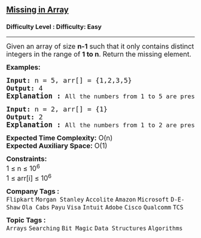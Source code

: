 <h2><a href="https://www.geeksforgeeks.org/problems/missing-number-in-array1416/1?page=1&sortBy=submissions">Missing in Array</a></h2><h3>Difficulty Level : Difficulty: Easy</h3><hr><div class="problems_problem_content__Xm_eO"><p><span style="font-size: 18px;">Given an array of size <strong>n-1</strong>&nbsp;such that it only contains distinct integers in the range of&nbsp;<strong>1 to n</strong>. Return the missing element.</span></p>
<p><span style="font-size: 18px;"><strong>Examples:</strong></span></p>
<pre><span style="font-size: 18px;"><strong>Input: </strong>n = 5, arr[] = {1,2,3,5}
<strong>Output: </strong>4</span>
<strong><span style="font-size: 14pt;">Explanation : </span></strong><span style="font-size: 14pt;"><span style="font-size: 12pt;">All the numbers from 1 to 5 are present except 4.</span></span></pre>
<pre><span style="font-size: 18px;"><strong>Input: </strong>n = 2, arr[] = {1}
<strong>Output: </strong>2</span>
<strong><span style="font-size: 14pt;">Explanation : </span></strong><span style="font-size: 14pt;"><span style="font-size: 12pt;">All the numbers from 1 to 2 are present except 2.</span></span></pre>
<p><span style="font-size: 18px;"><strong>Expected Time Complexity:</strong> O(n)<br><strong>Expected Auxiliary Space:</strong>&nbsp;O(1)</span></p>
<p><span style="font-size: 18px;"><strong>Constraints:</strong><br>1 ≤ n ≤ 10<sup>6</sup><br>1 ≤ arr[i] ≤ 10<sup>6</sup></span></p></div><p><span style=font-size:18px><strong>Company Tags : </strong><br><code>Flipkart</code>&nbsp;<code>Morgan Stanley</code>&nbsp;<code>Accolite</code>&nbsp;<code>Amazon</code>&nbsp;<code>Microsoft</code>&nbsp;<code>D-E-Shaw</code>&nbsp;<code>Ola Cabs</code>&nbsp;<code>Payu</code>&nbsp;<code>Visa</code>&nbsp;<code>Intuit</code>&nbsp;<code>Adobe</code>&nbsp;<code>Cisco</code>&nbsp;<code>Qualcomm</code>&nbsp;<code>TCS</code>&nbsp;<br><p><span style=font-size:18px><strong>Topic Tags : </strong><br><code>Arrays</code>&nbsp;<code>Searching</code>&nbsp;<code>Bit Magic</code>&nbsp;<code>Data Structures</code>&nbsp;<code>Algorithms</code>&nbsp;